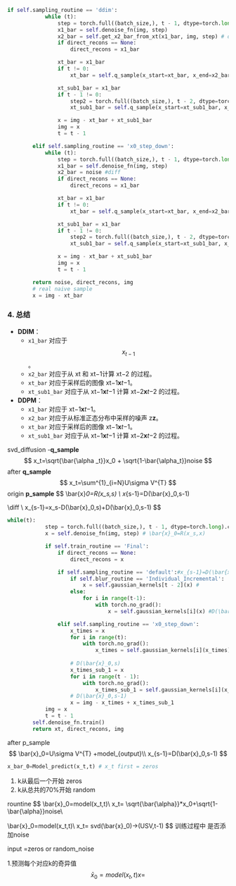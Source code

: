 

```python
if self.sampling_routine == 'ddim':
            while (t):
                step = torch.full((batch_size,), t - 1, dtype=torch.long, device=img.device)
                x1_bar = self.denoise_fn(img, step)
                x2_bar = self.get_x2_bar_from_xt(x1_bar, img, step) # diff
                if direct_recons == None:
                    direct_recons = x1_bar

                xt_bar = x1_bar
                if t != 0:
                    xt_bar = self.q_sample(x_start=xt_bar, x_end=x2_bar, t=step) # use ddim sample

                xt_sub1_bar = x1_bar
                if t - 1 != 0:
                    step2 = torch.full((batch_size,), t - 2, dtype=torch.long, device=img.device)
                    xt_sub1_bar = self.q_sample(x_start=xt_sub1_bar, x_end=x2_bar, t=step2)

                x = img - xt_bar + xt_sub1_bar
                img = x
                t = t - 1

        elif self.sampling_routine == 'x0_step_down':
            while (t):
                step = torch.full((batch_size,), t - 1, dtype=torch.long, device=img.device)
                x1_bar = self.denoise_fn(img, step)
                x2_bar = noise #diff
                if direct_recons == None:
                    direct_recons = x1_bar

                xt_bar = x1_bar
                if t != 0:
                    xt_bar = self.q_sample(x_start=xt_bar, x_end=x2_bar, t=step) # use ddpm sample

                xt_sub1_bar = x1_bar
                if t - 1 != 0:
                    step2 = torch.full((batch_size,), t - 2, dtype=torch.long, device=img.device)
                    xt_sub1_bar = self.q_sample(x_start=xt_sub1_bar, x_end=x2_bar, t=step2)

                x = img - xt_bar + xt_sub1_bar 
                img = x
                t = t - 1

        return noise, direct_recons, img
		# real naive sample 
        x = img - xt_bar 
```

### 4. 总结

- **DDIM**：
  - `x1_bar` 对应于 $$x_{t−1}$$。
  - `x2_bar` 对应于从 xt 和 xt−1计算 xt−2 的过程。
  - `xt_bar` 对应于采样后的图像 xt−1**x***t*−1。
  - `xt_sub1_bar` 对应于从 xt−1**x***t*−1 计算 xt−2**x***t*−2 的过程。
- **DDPM**：
  - `x1_bar` 对应于 xt−1**x***t*−1。
  - `x2_bar` 对应于从标准正态分布中采样的噪声 z**z**。
  - `xt_bar` 对应于采样后的图像 xt−1**x***t*−1。
  - `xt_sub1_bar` 对应于从 xt−1**x***t*−1 计算 xt−2**x***t*−2 的过程。

svd_diffusion  -**q_sample**
$$
x_t=\sqrt{\bar{\alpha _t}}x_0 + \sqrt{1-\bar{\alpha_t}}noise
$$
after **q_sample**
$$
x_t=\sum^{1}_{i=N}U\sigma V^{T}
$$
origin **p_sample**
$$
\bar{x}_0=R(x_s,s) \\
x_{s-1}=D(\bar{x}_0,s-1)

\\diff
\\
x_{s-1}=x_s-D(\bar{x}_0,s)+D(\bar{x}_0,s-1)
$$

```python
while(t):
            step = torch.full((batch_size,), t - 1, dtype=torch.long).cuda()
            x = self.denoise_fn(img, step) # \bar{x}_0=R(x_s,x)

            if self.train_routine == 'Final':
                if direct_recons == None:
                    direct_recons = x

                if self.sampling_routine == 'default':#x_{s-1}=D(\bar{x}_0,s-1)
                    if self.blur_routine == 'Individual_Incremental':
                        x = self.gaussian_kernels[t - 2](x) # 
                    else:
                        for i in range(t-1):
                            with torch.no_grad():
                                x = self.gaussian_kernels[i](x) #D(\bar{x}_0,s-1)

                elif self.sampling_routine == 'x0_step_down': 
                    x_times = x
                    for i in range(t):
                        with torch.no_grad():
                            x_times = self.gaussian_kernels[i](x_times)
                     
					# D(\bar{x}_0,s)
                    x_times_sub_1 = x
                    for i in range(t - 1):
                        with torch.no_grad():
                            x_times_sub_1 = self.gaussian_kernels[i](x_times_sub_1)
					# D(\bar{x}_0,s-1)
                    x = img - x_times + x_times_sub_1
            img = x
            t = t - 1
        self.denoise_fn.train()
        return xt, direct_recons, img
```

after p_sample
$$
\bar{x}_0=U\sigma V^{T} +model_{output}\\
x_{s-1}=D(\bar{x}_0,s-1)
$$

```python
x_bar_0=Model_predict(x_t,t) # x_t first = zeros

```



1. k从最后一个开始 zeros
2. k从总共的70%开始 random

rountine
$$
\bar{x}_0=model(x_t,t)\\
x_t= \sqrt{\bar{\alpha}}*x_0+\sqrt{1-\bar{\alpha}}noise\\




\bar{x}_0=model(x_t,t)\\
x_t= svd(\bar{x}_0)->(USV,t-1)
$$
训练过程中 是否添加noise

input =zeros or random_noise

1.预测每个对应k的奇异值
$$
\bar{x}_0=model(x_t,t)
x=
$$
